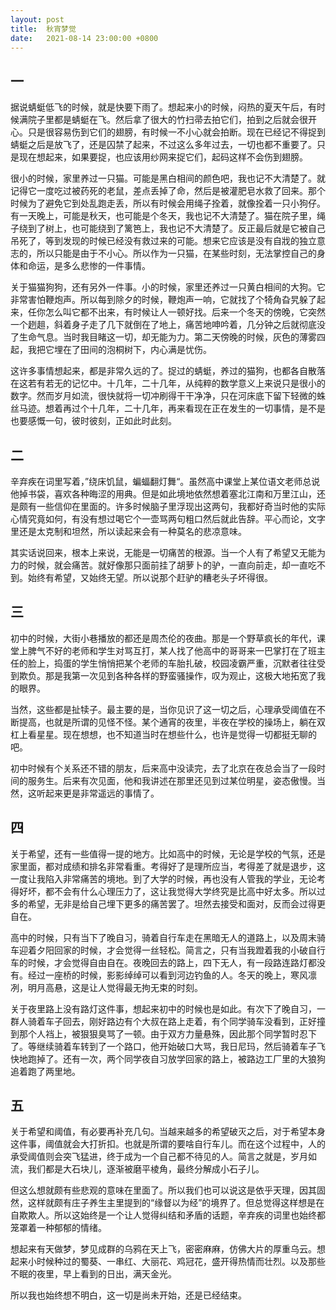 ```yaml
---
layout: post
title:  秋宵梦觉
date:   2021-08-14 23:00:00 +0800
---
```


## 一

据说蜻蜓低飞的时候，就是快要下雨了。想起来小的时候，闷热的夏天午后，有时候满院子里都是蜻蜓在飞。然后拿了很大的竹扫帚去拍它们，拍到之后就会很开心。只是很容易伤到它们的翅膀，有时候一不小心就会拍断。现在已经记不得捉到蜻蜓之后是放飞了，还是囚禁了起来，不过这么多年过去，一切也都不重要了。只是现在想起来，如果要捉，也应该用纱网来捉它们，起码这样不会伤到翅膀。

很小的时候，家里养过一只猫。可能是黑白相间的颜色吧，我也记不大清楚了。就记得它一度吃过被药死的老鼠，差点丢掉了命，然后是被灌肥皂水救了回来。那个时候为了避免它到处乱跑走丢，所以有时候会用绳子拴着，就像拴着一只小狗仔。有一天晚上，可能是秋天，也可能是个冬天，我也记不大清楚了。猫在院子里，绳子绕到了树上，也可能绕到了篱笆上，我也记不大清楚了。反正最后就是它被自己吊死了，等到发现的时候已经没有救过来的可能。想来它应该是没有自戕的独立意志的，所以只能是由于不小心。所以作为一只猫，在某些时刻，无法掌控自己的身体和命运，是多么悲惨的一件事情。

关于猫猫狗狗，还有另外一件事。小的时候，家里还养过一只黄白相间的大狗。它非常害怕鞭炮声。所以每到除夕的时候，鞭炮声一响，它就找了个犄角旮旯躲了起来，任你怎么叫它都不出来，有时候让人一顿好找。后来一个冬天的傍晚，它突然一个趔趄，斜着身子走了几下就倒在了地上，痛苦地呻吟着，几分钟之后就彻底没了生命气息。当时我目睹这一切，却无能为力。第二天傍晚的时候，灰色的薄雾四起，我把它埋在了田间的泡桐树下，内心满是忧伤。

这许多事情想起来，都是非常久远的了。捉过的蜻蜓，养过的猫狗，也都各自散落在这若有若无的记忆中。十几年，二十几年，从纯粹的数学意义上来说只是很小的数字。然而岁月如流，很快就将一切冲刷得干干净净，只在河床底下留下轻微的蛛丝马迹。想着再过个十几年，二十几年，再来看现在正在发生的一切事情，是不是也要感慨一句，彼时彼刻，正如此时此刻。

## 二

辛弃疾在词里写着，”绕床饥鼠，蝙蝠翻灯舞“。虽然高中课堂上某位语文老师总说他掉书袋，喜欢各种晦涩的用典。但是如此境地依然想着塞北江南和万里江山，还是颇有一些信仰在里面的。许多时候脑子里浮现出这两句，我都好奇当时他的实际心情究竟如何，有没有想过喝它个一壶骂两句粗口然后就此告辞。平心而论，文字里还是太克制和坦然，所以读起来会有一种莫名的悲凉意味。

其实话说回来，根本上来说，无能是一切痛苦的根源。当一个人有了希望又无能为力的时候，就会痛苦。就好像那只面前挂了胡萝卜的驴，一直向前走，却一直吃不到。始终有希望，又始终无望。所以说那个赶驴的糟老头子坏得很。

## 三

初中的时候，大街小巷播放的都还是周杰伦的夜曲。那是一个野草疯长的年代，课堂上脾气不好的老师和学生对骂互打，某人找了他高中的哥哥来一巴掌打在了班主任的脸上，捣蛋的学生悄悄把某个老师的车胎扎破，校园凌霸严重，沉默者往往受到欺负。那是我第一次见到各种各样的野蛮骚操作，叹为观止，这极大地拓宽了我的眼界。

当然，这些都是扯犊子。最主要的是，当你见识了这一切之后，心理承受阈值在不断提高，也就是所谓的见怪不怪。某个通宵的夜里，半夜在学校的操场上，躺在双杠上看星星。现在想想，也不知道当时在想些什么，也许是觉得一切都挺无聊的吧。

初中时候有个关系还不错的朋友，后来高中没读完，去了北京在夜总会当了一段时间的服务生。后来有次见面，他和我讲述在那里还见到过某位明星，姿态傲慢。当然，这听起来更是非常遥远的事情了。

## 四

关于希望，还有一些值得一提的地方。比如高中的时候，无论是学校的气氛，还是家里面，都对成绩和排名非常看重。考得好了是理所应当，考得差了就是退步，这一度让我陷入非常痛苦的境地。到了大学的时候，再也没有人管我的学业，无论考得好坏，都不会有什么心理压力了，这让我觉得大学终究是比高中好太多。所以过多的希望，无非是给自己埋下更多的痛苦罢了。坦然去接受和面对，反而会过得更自在。

高中的时候，只有当下了晚自习，骑着自行车走在黑暗无人的道路上，以及周末骑车迎着夕阳回家的时候，才会觉得一丝轻松。简言之，只有当我蹬着我的小破自行车的时候，才会觉得自由自在。夜晚回去的路上，四下无人，有一段路连路灯都没有。经过一座桥的时候，影影绰绰可以看到河边钓鱼的人。冬天的晚上，寒风凛冽，明月高悬，这是让人觉得最无拘无束的时刻。

关于夜里路上没有路灯这件事，想起来初中的时候也是如此。有次下了晚自习，一群人骑着车子回去，刚好路边有个大叔在路上走着，有个同学骑车没看到，正好撞到那个人裆上，被狠狠臭骂了一顿。由于双方力量悬殊，因此那个同学暂时忍下了。等继续骑着车转到了一个路口，他开始破口大骂，我日尼玛，然后骑着车子飞快地跑掉了。还有一次，两个同学夜自习放学回家的路上，被路边工厂里的大狼狗追着跑了两里地。

## 五

关于希望和阈值，有必要再补充几句。当越来越多的希望破灭之后，对于希望本身这件事，阈值就会大打折扣。也就是所谓的要啥自行车儿。而在这个过程中，人的承受阈值则会突飞猛进，终于成为一个自己都不待见的人。简言之就是，岁月如流，我们都是大石块儿，逐渐被磨平棱角，最终分解成小石子儿。

但这么想就颇有些悲观的意味在里面了。所以我们也可以说这是依乎天理，因其固然，这样就颇有庄子养生主里提到的“缘督以为经”的境界了。但总觉得这样想是在自欺欺人。所以这始终是一个让人觉得纠结和矛盾的话题，辛弃疾的词里也始终都笼罩着一种郁郁的情绪。

想起来有天做梦，梦见成群的乌鸦在天上飞，密密麻麻，仿佛大片的厚重乌云。想起来小时候种过的蜀葵、一串红、大丽花、鸡冠花，盛开得热情而壮烈。以及那些不眠的夜里，早上看到的日出，满天金光。

所以我也始终想不明白，这一切是尚未开始，还是已经结束。
